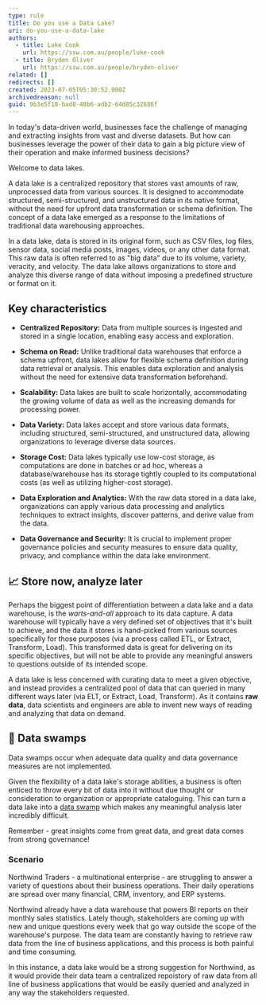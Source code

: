```yaml
---
type: rule
title: Do you use a Data Lake?
uri: do-you-use-a-data-lake
authors:
  - title: Luke Cook
    url: https://ssw.com.au/people/luke-cook
  - title: Bryden Oliver
    url: https://ssw.com.au/people/bryden-oliver
related: []
redirects: []
created: 2023-07-05T05:30:52.000Z
archivedreason: null
guid: 9b3e5f18-bad8-48b6-adb2-64d85c32686f
---
```


In today's data-driven world, businesses face the challenge of managing and extracting insights from vast and diverse datasets. But how can businesses leverage the power of their data to gain a big picture view of their operation and make informed business decisions?

Welcome to data lakes.

<!--endintro-->

A data lake is a centralized repository that stores vast amounts of raw, unprocessed data from various sources. It is designed to accommodate structured, semi-structured, and unstructured data in its native format, without the need for upfront data transformation or schema definition. The concept of a data lake emerged as a response to the limitations of traditional data warehousing approaches.

In a data lake, data is stored in its original form, such as CSV files, log files, sensor data, social media posts, images, videos, or any other data format. This raw data is often referred to as "big data" due to its volume, variety, veracity, and velocity. The data lake allows organizations to store and analyze this diverse range of data without imposing a predefined structure or format on it.

## Key characteristics

* **Centralized Repository:** Data from multiple sources is ingested and stored in a single location, enabling easy access and exploration.

* **Schema on Read:** Unlike traditional data warehouses that enforce a schema upfront, data lakes allow for flexible schema definition during data retrieval or analysis. This enables data exploration and analysis without the need for extensive data transformation beforehand.

* **Scalability:** Data lakes are built to scale horizontally, accommodating the growing volume of data as well as the increasing demands for processing power.

* **Data Variety:** Data lakes accept and store various data formats, including structured, semi-structured, and unstructured data, allowing organizations to leverage diverse data sources.

* **Storage Cost:** Data lakes typically use low-cost storage, as computations are done in batches or ad hoc, whereas a database/warehouse has its storage tightly coupled to its computational costs (as well as utilizing higher-cost storage).

* **Data Exploration and Analytics:** With the raw data stored in a data lake, organizations can apply various data processing and analytics techniques to extract insights, discover patterns, and derive value from the data.

* **Data Governance and Security:** It is crucial to implement proper governance policies and security measures to ensure data quality, privacy, and compliance within the data lake environment.

## 📈 Store now, analyze later
Perhaps the biggest point of differentiation between a data lake and a data warehouse, is the *warts-and-all* approach to its data capture. A data warehouse will typically have a very defined set of objectives that it's built to achieve, and the data it stores is hand-picked from various sources specifically for those purposes (via a process called ETL, or Extract, Transform, Load). This transformed data is great for delivering on its specific objectives, but will not be able to provide any meaningful answers to questions outside of its intended scope. 

A data lake is less concerned with curating data to meet a given objective, and instead provides a centralized pool of data that can queried in many different ways later (via ELT, or Extract, Load, Transform). As it contains **raw data**, data scientists and engineers are able to invent new ways of reading and analyzing that data on demand.

## 🤢 Data swamps
 Data swamps occur when adequate data quality and data governance measures are not implemented. 
 
 Given the flexibility of a data lake's storage abilities, a business is often enticed to throw every bit of data into it without due thought or consideration to organization or appropriate cataloguing. This can turn a data lake into a [data swamp](https://www.enterprisestorageforum.com/management/data-lake-data-swamp/) which makes any meaningful analysis later incredibly difficult.

Remember - great insights come from great data, and great data comes from strong governance!

### Scenario
Northwind Traders - a multinational enterprise - are struggling to answer a variety of questions about their business operations. Their daily operations are spread over many financial, CRM, inventory, and ERP systems.

Northwind already have a data warehouse that powers BI reports on their monthly sales statistics. Lately though, stakeholders are coming up with new and unique questions every week that go way outside the scope of the warehouse's purpose. The data team are constantly having to retrieve raw data from the line of business applications, and this process is both painful and time consuming.

In this instance, a data lake would be a strong suggestion for Northwind, as it would provide their data team a centralized repoistory of raw data from all line of business applications that would be easily queried and analyzed in any way the stakeholders requested. 